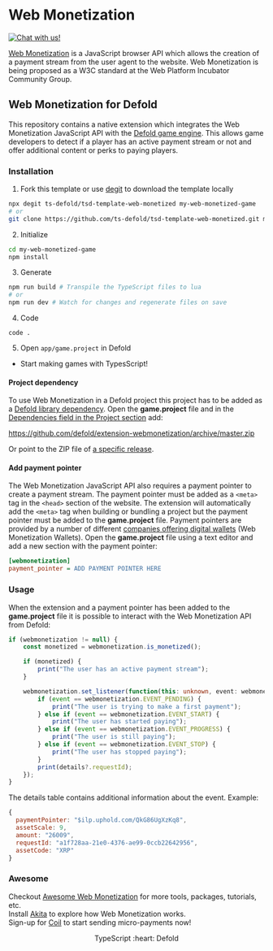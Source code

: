 # Web Monetization
<a href="https://discord.gg/eukcq5m"><img alt="Chat with us!" src="https://img.shields.io/discord/766898804896038942.svg?colorB=7581dc&logo=discord&logoColor=white"></a>

[Web Monetization](https://webmonetization.org/) is a JavaScript browser API which allows the creation of a payment stream from the user agent to the website. Web Monetization is being proposed as a W3C standard at the Web Platform Incubator Community Group.


## Web Monetization for Defold

This repository contains a native extension which integrates the Web Monetization JavaScript API with the [Defold game engine](https://www.defold.com). This allows game developers to detect if a player has an active payment stream or not and offer additional content or perks to paying players.


### Installation
1. Fork this template or use [degit](https://www.npmjs.com/package/degit) to download the template locally
```bash
npx degit ts-defold/tsd-template-web-monetized my-web-monetized-game
# or
git clone https://github.com/ts-defold/tsd-template-web-monetized.git my-web-monetized-game
```

2. Initialize
```bash
cd my-web-monetized-game
npm install
```

3. Generate
```bash
npm run build # Transpile the TypeScript files to lua
# or
npm run dev # Watch for changes and regenerate files on save
```

4. Code
```
code .
```

5. Open `app/game.project` in Defold
- Start making games with TypesScript!

#### Project dependency

To use Web Monetization in a Defold project this project has to be added as a [Defold library dependency](http://www.defold.com/manuals/libraries/). Open the **game.project** file and in the [Dependencies field in the Project section](https://defold.com/manuals/project-settings/#dependencies) add:

https://github.com/defold/extension-webmonetization/archive/master.zip

Or point to the ZIP file of [a specific release](https://github.com/defold/extension-webmonetization/releases).

#### Add payment pointer

The Web Monetization JavaScript API also requires a payment pointer to create a payment stream. The payment pointer must be added as a `<meta>` tag in the `<head>` section of the website. The extension will automatically add the `<meta>` tag when building or bundling a project but the payment pointer must be added to the **game.project** file. Payment pointers are provided by a number of different [companies offering digital wallets](https://webmonetization.org/) (Web Monetization Wallets). Open the **game.project** file using a text editor and add a new section with the payment pointer:

```ini
[webmonetization]
payment_pointer = ADD PAYMENT POINTER HERE
```

### Usage

When the extension and a payment pointer has been added to the **game.project** file it is possible to interact with the Web Monetization API from Defold:

```ts
if (webmonetization != null) {
    const monetized = webmonetization.is_monetized();

    if (monetized) {
        print("The user has an active payment stream");
    }

    webmonetization.set_listener(function(this: unknown, event: webmonetization.Event, details?: webmonetization.EventDetails) {
        if (event == webmonetization.EVENT_PENDING) {
            print("The user is trying to make a first payment");
        } else if (event == webmonetization.EVENT_START) {
            print("The user has started paying");
        } else if (event == webmonetization.EVENT_PROGRESS) {
            print("The user is still paying");
        } else if (event == webmonetization.EVENT_STOP) {
            print("The user has stopped paying");
        }
        print(details?.requestId);
    });
}
```

The details table contains additional information about the event. Example:

```js
{
  paymentPointer: "$ilp.uphold.com/QkG86UgXzKq8",
  assetScale: 9,
  amount: "26009",
  requestId: "a1f728aa-21e0-4376-ae99-0ccb22642956",
  assetCode: "XRP"
}
```

### Awesome
Checkout [Awesome Web Monetization](https://github.com/thomasbnt/awesome-web-monetization) for more tools, packages, tutorials, etc.  
Install [Akita](https://github.com/esse-dev/akita) to explore how Web Monetization works.  
Sign-up for [Coil](https://coil.com/) to start sending micro-payments now!  

<p align="center" class="h4">
  TypeScript :heart: Defold
</p>
